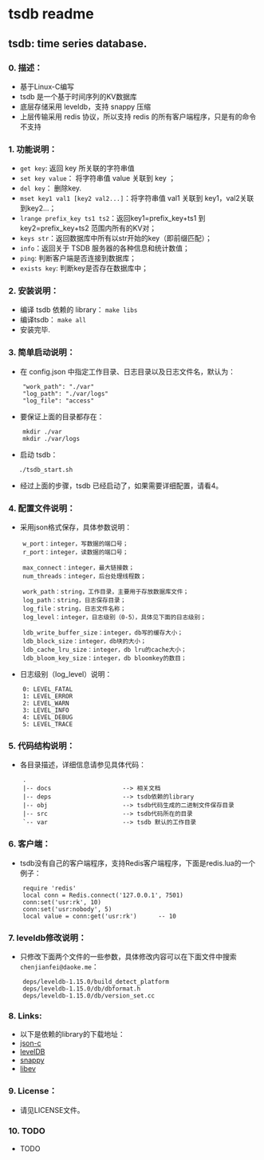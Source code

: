 tsdb readme
=========================

tsdb: time series database.
-------------------------

### 0. 描述：
* 基于Linux-C编写
* tsdb 是一个基于时间序列的KV数据库
* 底层存储采用 leveldb，支持 snappy 压缩
* 上层传输采用 redis 协议，所以支持 redis 的所有客户端程序，只是有的命令不支持

### 1. 功能说明：
* `get key`: 返回 key 所关联的字符串值
* `set key value`： 将字符串值 value 关联到 key ；
* `del key`： 删除key.
* `mset key1 val1 [key2 val2...]`：将字符串值 val1 关联到 key1，val2关联到key2...；
* `lrange prefix_key ts1 ts2`：返回key1=prefix_key+ts1 到 key2=prefix_key+ts2 范围内所有的KV对；
* `keys str`：返回数据库中所有以str开始的key（即前缀匹配）； 
* `info`：返回关于 TSDB 服务器的各种信息和统计数值；
* `ping`: 判断客户端是否连接到数据库；
* `exists key`: 判断key是否存在数据库中；

### 2. 安装说明：
* 编译 tsdb 依赖的 library：
    `make libs`
* 编译tsdb：
    `make all`
* 安装完毕.

### 3. 简单启动说明：
* 在 config.json 中指定工作目录、日志目录以及日志文件名，默认为：
```
    "work_path": "./var"
    "log_path": "./var/logs"
    "log_file": "access"
```
* 要保证上面的目录都存在：
```
    mkdir ./var
    mkdir ./var/logs
```
* 启动 tsdb：
```
   ./tsdb_start.sh 
```
* 经过上面的步骤，tsdb 已经启动了，如果需要详细配置，请看4。

### 4. 配置文件说明：
* 采用json格式保存，具体参数说明：
```
    w_port：integer，写数据的端口号；
    r_port：integer，读数据的端口号；

    max_connect：integer，最大链接数；
    num_threads：integer，后台处理线程数；
    
    work_path：string，工作目录，主要用于存放数据库文件；
    log_path：string，日志保存目录；
    log_file：string，日志文件名称；
    log_level：integer，日志级别（0-5），具体见下面的日志级别；
    
    ldb_write_buffer_size：integer，db写的缓存大小；
    ldb_block_size：integer，db块的大小；
    ldb_cache_lru_size：integer，db lru的cache大小；
    ldb_bloom_key_size：integer，db bloomkey的数目；
```
* 日志级别（log_level）说明：
```
    0: LEVEL_FATAL
    1: LEVEL_ERROR
    2: LEVEL_WARN
    3: LEVEL_INFO
    4: LEVEL_DEBUG
    5: LEVEL_TRACE
```
     
### 5. 代码结构说明：
* 各目录描述，详细信息请参见具体代码：
```
    .
    |-- docs                    --> 相关文档
    |-- deps                    --> tsdb依赖的library
    |-- obj                     --> tsdb代码生成的二进制文件保存目录
    |-- src                     --> tsdb代码所在的目录
    `-- var                     --> tsdb 默认的工作目录

```

### 6. 客户端：
* tsdb没有自己的客户端程序，支持Redis客户端程序，下面是redis.lua的一个例子：
```
    require 'redis'
    local conn = Redis.connect('127.0.0.1', 7501)
    conn:set('usr:rk', 10)
    conn:set('usr:nobody', 5)
    local value = conn:get('usr:rk')      -- 10
```

### 7. leveldb修改说明：
* 只修改下面两个文件的一些参数，具体修改内容可以在下面文件中搜索`chenjianfei@daoke.me`：
```
    deps/leveldb-1.15.0/build_detect_platform
    deps/leveldb-1.15.0/db/dbformat.h
    deps/leveldb-1.15.0/db/version_set.cc
```

### 8. Links:
* 以下是依赖的library的下载地址：
* [json-c](https://github.com/json-c/json-c)
* [levelDB](http://code.google.com/p/leveldb/)
* [snappy](http://code.google.com/p/snappy/downloads/detail?name=snappy-1.1.1.tar.gz)
* [libev](http://software.schmorp.de/pkg/libev.html)

### 9. License：
* 请见LICENSE文件。

### 10. TODO 
* TODO

